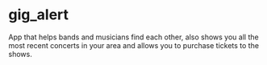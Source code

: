 # gig_alert

App that helps bands and musicians find each other, also shows you all the most recent concerts in your area and allows you to purchase tickets to the shows.
